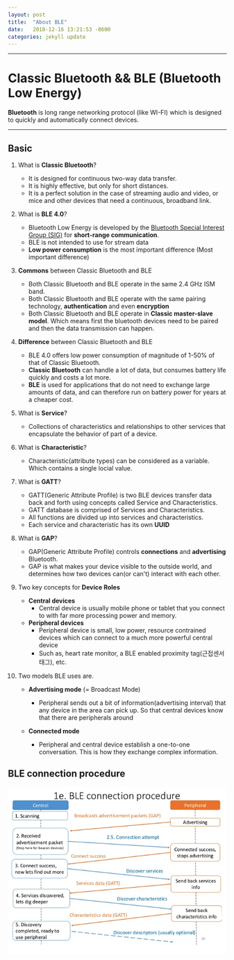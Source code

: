 ```yaml
---
layout: post
title:  "About BLE"
date:   2018-12-16 13:21:53 -0600
categories: jekyll update
---
```


--- 
# Classic Bluetooth && BLE (Bluetooth Low Energy)
   **Bluetooth** is long range networking protocol (like WI-FI) which is designed to quickly and automatically connect devices. 

--- 

## Basic
1. What is **Classic Bluetooth**?
   - It is designed for continuous two-way data transfer. 
   - It is highly effective, but only for short distances.
   - It is a perfect solution in the case of streaming audio and video, or mice and other devices that need a continuous, broadband link.

2. What is **BLE 4.0**? 
   - Bluetooth Low Energy is developed by the [Bluetooth Special Interest Group (SIG)](https://www.bluetooth.com/) for **short-range communication**. 
   - BLE is not intended to use for stream data 
   - **Low power consumption** is the most important difference (Most important difference)

3. **Commons** between Classic Bluetooth and BLE 
    - Both Classic Bluetooth and BLE operate in the same 2.4 GHz ISM band.
    - Both Classic Bluetooth and BLE operate with the same pairing technology, **authentication** and even **encryption**
    - Both Classic Bluetooth and BLE operate in **Classic master-slave model**. Which means first the bluetooth devices need to be paired and then the data transmission can happen.     

4. **Difference** between Classic Bluetooth and BLE 
    - BLE 4.0 offers low power consumption of magnitude of 1-50% of that of Classic Bluetooth.
    - **Classic Bluetooth** can handle a lot of data, but consumes battery life quickly and costs a lot more. 
    - **BLE** is used for applications that do not need to exchange large amounts of data, and can therefore run on battery power for years at a cheaper cost.

5. What is **Service**? 
    - Collections of characteristics and relationships to other services that encapsulate the behavior of part of a device.
    
6. What is **Characteristic**? 
    - Characteristic(attribute types) can be considered as a variable. Which contains a single locial value. 

7. What is **GATT**? 
    - GATT(Generic Attribute Profile) is two BLE devices transfer data back and forth using concepts called Service and Characteristics. 
    - GATT database is comprised of Services and Characteristics. 
    - All functions are divided up into services and characteristics. 
    - Each service and characteristic has its own **UUID**
    
8. What is **GAP**? 
    - GAP(Generic Attribute Profile) controls **connections** and **advertising** Bluetooth. 
    - GAP is what makes your device visible to the outside world, and determines how two devices can(or can't) interact with each other. 
   
9. Two key concepts for **Device Roles**
    - **Central devices** 
        + Central device is usually mobile phone or tablet that you connect to with far more processing power and memory. 
    - **Peripheral devices** 
        + Peripheral device is small, low power, resource contrained devices which can connect to a much more powerful central device
        + Such as, heart rate monitor, a BLE enabled proximity tag(근접센서 태그), etc.
    
10. Two models BLE uses are.
    - **Advertising mode** (= Broadcast Mode)
        + Peripheral sends out a bit of information(advertising interval) that any device in the area can pick up. So that central devices know that there are peripherals around 
       
    - **Connected mode**
        + Peripheral and central device establish a one-to-one conversation. This is how they exchange complex information.

## BLE connection procedure
![image](/assets/images/BLEconnectionProcedure.png)

